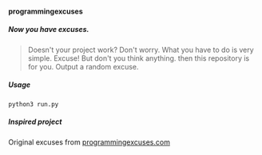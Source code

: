#### programmingexcuses

##### Now you have excuses.


> Doesn't your project work?
> Don't worry. What you have to do is very simple.
> Excuse! But don't you think anything. then this repository is for you.
> Output a random excuse.

##### Usage
```
python3 run.py
```

##### Inspired project
Original excuses from [programmingexcuses.com][1]


[1]: http://programmingexcuses.com
